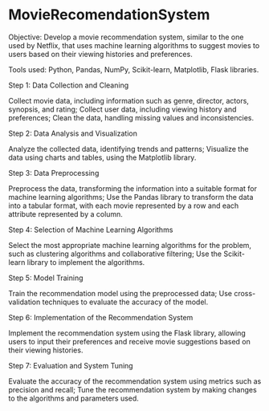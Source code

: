 # MovieRecomendationSystem

Objective: Develop a movie recommendation system, similar to the one used by Netflix, that uses machine learning algorithms to suggest movies to users based on their viewing histories and preferences.

Tools used: Python, Pandas, NumPy, Scikit-learn, Matplotlib, Flask libraries.

Step 1: Data Collection and Cleaning

Collect movie data, including information such as genre, director, actors, synopsis, and rating;
Collect user data, including viewing history and preferences;
Clean the data, handling missing values and inconsistencies.

Step 2: Data Analysis and Visualization

Analyze the collected data, identifying trends and patterns;
Visualize the data using charts and tables, using the Matplotlib library.

Step 3: Data Preprocessing

Preprocess the data, transforming the information into a suitable format for machine learning algorithms;
Use the Pandas library to transform the data into a tabular format, with each movie represented by a row and each attribute represented by a column.

Step 4: Selection of Machine Learning Algorithms

Select the most appropriate machine learning algorithms for the problem, such as clustering algorithms and collaborative filtering;
Use the Scikit-learn library to implement the algorithms.

Step 5: Model Training

Train the recommendation model using the preprocessed data;
Use cross-validation techniques to evaluate the accuracy of the model.

Step 6: Implementation of the Recommendation System

Implement the recommendation system using the Flask library, allowing users to input their preferences and receive movie suggestions based on their viewing histories.

Step 7: Evaluation and System Tuning

Evaluate the accuracy of the recommendation system using metrics such as precision and recall;
Tune the recommendation system by making changes to the algorithms and parameters used.
